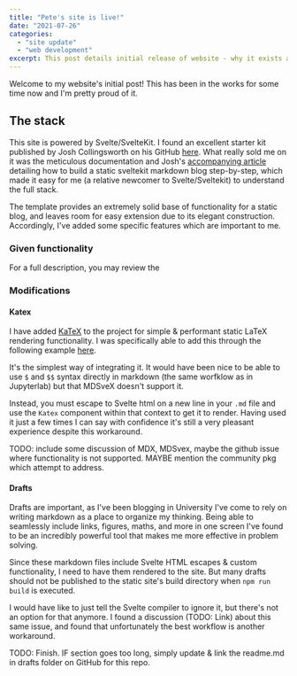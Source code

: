 ```yaml
---
title: "Pete's site is live!"
date: "2021-07-26"
categories: 
  - "site update"
  - "web development"
excerpt: This post details initial release of website - why it exists and how it's made.
---
```


Welcome to my website's initial post! This has been in the works for some time now and I'm pretty proud of it.

## The stack

This site is powered by Svelte/SvelteKit. I found an excellent starter kit published by Josh Collingsworth on his GitHub [here](https://github.com/josh-collinsworth/sveltekit-blog-starter). What really sold me on it was the meticulous documentation and Josh's [accompanying article](https://joshcollinsworth.com/blog/build-static-sveltekit-markdown-blog) detailing how to build a static sveltekit markdown blog step-by-step, which made it easy for me (a relative newcomer to Svelte/Sveltekit) to understand the full stack.

The template provides an extremely solid base of functionality for a static blog, and leaves room for easy extension due to its elegant construction. Accordingly, I've added some specific features which are important to me.


### Given functionality

For a full description, you may review the 

### Modifications

#### Katex

I have added [KaTeX](https://katex.org/) to the project for simple & performant static LaTeX rendering functionality. I was specifically able to add this through the following example [here](https://svelte.dev/repl/49ff6c089825418888cf804d9dde77bc?version=4.1.0).

It's the simplest way of integrating it. It would have been nice to be able to use `$` and `$$` syntax directly in markdown (the same worfklow as in Jupyterlab) but that MDSveX doesn't support it.

Instead, you must escape to Svelte html on a new line in your `.md` file and use the `Katex` component within that context to get it to render. Having used it just a few times I can say with confidence it's still a very pleasant experience despite this workaround.

TODO: include some discussion of MDX, MDSvex, maybe the github issue where functionality is not supported. MAYBE mention the community pkg which attempt to address.

#### Drafts

Drafts are important, as I've been blogging in University I've come to rely on writing markdown as a place to organize my thinking. Being able to seamlessly include links, figures, maths, and more in one screen I've found to be an incredibly powerful tool that makes me more effective in problem solving.

Since these markdown files include Svelte HTML escapes & custom functionality, I need to have them rendered to the site. But many drafts should not be published to the static site's build directory when `npm run build` is executed. 

I would have like to just tell the Svelte compiler to ignore it, but there's not an option for that anymore. I found a discussion (TODO: Link) about this same issue, and found that unfortunately the best workflow is another workaround.

TODO: Finish. IF section goes too long, simply update & link the readme.md in drafts folder on GitHub for this repo.

